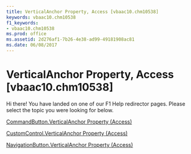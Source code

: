 ```yaml
---
title: VerticalAnchor Property, Access [vbaac10.chm10538]
keywords: vbaac10.chm10538
f1_keywords:
- vbaac10.chm10538
ms.prod: office
ms.assetid: 2d276af1-7b26-4e38-ad99-49181908ac81
ms.date: 06/08/2017
---
```



# VerticalAnchor Property, Access [vbaac10.chm10538]

Hi there! You have landed on one of our F1 Help redirector pages. Please select the topic you were looking for below.

[CommandButton.VerticalAnchor Property (Access)](http://msdn.microsoft.com/library/e0da1883-eec3-39fa-2bff-1410d79a7b2a%28Office.15%29.aspx)

[CustomControl.VerticalAnchor Property (Access)](http://msdn.microsoft.com/library/0a4658e3-3406-a9f6-58e8-e284e95fe616%28Office.15%29.aspx)

[NavigationButton.VerticalAnchor Property (Access)](http://msdn.microsoft.com/library/72694f69-3690-1848-5fff-ff232697a972%28Office.15%29.aspx)

